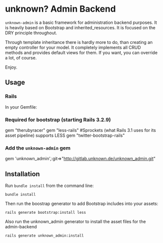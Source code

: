 # unknown? Admin Backend
`unknown-admin` is a basic framework for administration backend purposes. It is heavily based on Bootstrap and inherited_resources.
It is focused on the DRY principle throughout.

Through template inheritance there is hardly more to do, than creating an empty controller for your model.
It completely implements all CRUD methods and provides default views for them.
If you want, you can override a lot, of course.


Enjoy.

## Usage

### Rails

In your Gemfile:

### Required for bootstrap (starting Rails 3.2.9)

  gem "therubyracer"
  gem "less-rails" #Sprockets (what Rails 3.1 uses for its asset pipeline) supports LESS
  gem "twitter-bootstrap-rails"

### Add the `unknown-admin` gem

  gem 'unknown_admin',:git=>"http://gitlab.unknown.de/unknown_admin.git"


## Installation

Run `bundle install` from the command line:

    bundle install

Then run the boostrap generator to add Bootstrap includes into your assets:

    rails generate bootstrap:install less

Also run the unknown_admin generator to install the asset files for the admin-backend

    rails generate unknown_admin:install